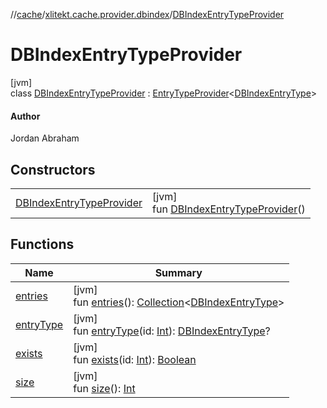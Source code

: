 //[cache](../../../index.md)/[xlitekt.cache.provider.dbindex](../index.md)/[DBIndexEntryTypeProvider](index.md)

# DBIndexEntryTypeProvider

[jvm]\
class [DBIndexEntryTypeProvider](index.md) : [EntryTypeProvider](../../xlitekt.cache.provider/-entry-type-provider/index.md)&lt;[DBIndexEntryType](../-d-b-index-entry-type/index.md)&gt; 

#### Author

Jordan Abraham

## Constructors

| | |
|---|---|
| [DBIndexEntryTypeProvider](-d-b-index-entry-type-provider.md) | [jvm]<br>fun [DBIndexEntryTypeProvider](-d-b-index-entry-type-provider.md)() |

## Functions

| Name | Summary |
|---|---|
| [entries](../../xlitekt.cache.provider/-entry-type-provider/entries.md) | [jvm]<br>fun [entries](../../xlitekt.cache.provider/-entry-type-provider/entries.md)(): [Collection](https://kotlinlang.org/api/latest/jvm/stdlib/kotlin.collections/-collection/index.html)&lt;[DBIndexEntryType](../-d-b-index-entry-type/index.md)&gt; |
| [entryType](../../xlitekt.cache.provider/-entry-type-provider/entry-type.md) | [jvm]<br>fun [entryType](../../xlitekt.cache.provider/-entry-type-provider/entry-type.md)(id: [Int](https://kotlinlang.org/api/latest/jvm/stdlib/kotlin/-int/index.html)): [DBIndexEntryType](../-d-b-index-entry-type/index.md)? |
| [exists](../../xlitekt.cache.provider/-entry-type-provider/exists.md) | [jvm]<br>fun [exists](../../xlitekt.cache.provider/-entry-type-provider/exists.md)(id: [Int](https://kotlinlang.org/api/latest/jvm/stdlib/kotlin/-int/index.html)): [Boolean](https://kotlinlang.org/api/latest/jvm/stdlib/kotlin/-boolean/index.html) |
| [size](../../xlitekt.cache.provider/-entry-type-provider/size.md) | [jvm]<br>fun [size](../../xlitekt.cache.provider/-entry-type-provider/size.md)(): [Int](https://kotlinlang.org/api/latest/jvm/stdlib/kotlin/-int/index.html) |
